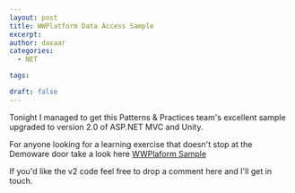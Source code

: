 ```yaml
---
layout: post
title: WWPlatform Data Access Sample
excerpt: 
author: daxaar
categories:
  - NET

tags:

draft: false
---
```

Tonight I managed to get this Patterns &amp; Practices team's excellent sample upgraded to version 2.0 of ASP.NET MVC and Unity.

For anyone looking for a learning exercise that doesn't stop at the Demoware door take a look here
<a href="http://dataguidance.codeplex.com/wikipage?title=SolutionStructureOfRI&amp;referringTitle=Home&amp;ProjectName=dataguidance">WWPlaform Sample</a>

If you'd like the v2 code feel free to drop a comment here and I'll get in touch.

